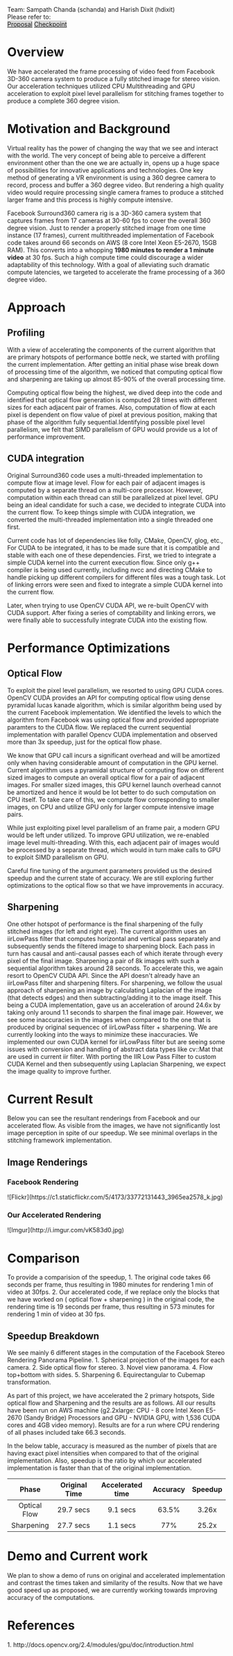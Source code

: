 <span>
Team: Sampath Chanda (schanda) and Harish Dixit (hdixit) <br/>
</span>
Please refer to: <br/>
<a href="https://618project.github.io/WorldVu/proposal" style="background:#D8D8D8;">Proposal</a>
<a href="https://618project.github.io/WorldVu/checkpoint" style="background:#D8D8D8">Checkpoint</a>

<h1>Overview</h1>
We have accelerated the frame processing of video feed from Facebook 3D-360 camera system to produce a fully stitched image for stereo vision. Our acceleration techniques utilized CPU Multithreading and GPU acceleration to exploit pixel level parallelism for stitching frames together to produce a complete 360 degree vision.

<h1>Motivation and Background</h1>
<body>
Virtual reality has the power of changing the way that we see and interact with the world. The very concept of being able to perceive a different environment other than the one we are actually in, opens up a huge space of possibilities for innovative applications and technologies. One key method of generating a VR environment is using a 360 degree camera to record, process and buffer a 360 degree video. But rendering a high quality video would require processing single camera frames to produce a stitched larger frame and this process is highly compute intensive.

Facebook Surround360 camera rig is a 3D-360 camera system that captures frames from 17 cameras at 30-60 fps to cover the overall 360 degree vision. Just to render a properly stitched image from one time instance (17 frames), current multithreaded implementation of Facebook code takes around 66 seconds on AWS (8 core Intel Xeon E5-2670, 15GB RAM). This converts into a whopping <strong>1980 minutes to render a 1 minute video</strong> at 30 fps. Such a high compute time could discourage a wider adaptability of this technology. With a goal of alleviating such dramatic compute latencies, we targeted to accelerate the frame processing of a 360 degree video.
</body>

<h1>Approach</h1>

<h2>Profiling</h2>

With a view of accelerating the components of the current algorithm that are primary hotspots of performance bottle neck, we started with profiling the current implementation. After getting an initial phase wise break down of processing time of the algorithm, we noticed that computing optical flow and sharpening are taking up almost 85-90% of the overall processing time.

Computing optical flow being the highest, we dived deep into the code and identified that optical flow generation is computed 28 times with different sizes for each adjacent pair of frames. Also, computation of flow at each pixel is dependent on flow value of pixel at previous position, making that phase of the algorithm fully sequential.Identifying possible pixel level parallelism, we felt that SIMD parallelism of GPU would provide us a lot of performance improvement.

<h2>CUDA integration</h2>
Original Surround360 code uses a multi-threaded implementation to compute flow at image level. Flow for each pair of adjacent images is computed by a separate thread on a multi-core processor. However, computation within each thread can still be parallelized at pixel level. GPU being an ideal candidate for such a case, we decided to integrate CUDA into the current flow. To keep things simple with CUDA integration, we converted the multi-threaded implementation into a single threaded one first. 

Current code has lot of dependencies like folly, CMake, OpenCV, glog, etc., For CUDA to be integrated, it has to be made sure that it is compatible and stable with each one of these dependencies. First, we tried to integrate a simple CUDA kernel into the current execution flow. Since only g++ compiler is being used currently, including nvcc and directing CMake to handle picking up different compilers for different files was a tough task. Lot of linking errors were seen and fixed to integrate a simple CUDA kernel into the current flow.

Later, when trying to use OpenCV CUDA API, we re-built OpenCV with CUDA support. After fixing a series of comptability and linking errors, we were finally able to successfully integrate CUDA into the existing flow. 

<h1>Performance Optimizations</h1>

<h2>Optical Flow</h2>
To exploit the pixel level parallelism, we resorted to using GPU CUDA cores. OpenCV CUDA provides an API for computing optical flow using dense pyramidal lucas kanade algorithm, which is similar algorithm being used by the current Facebook implementation. We identified the levels to which the algorithm from Facebook was using optical flow and provided appropriate paramters to the CUDA flow.  We replaced the current sequential implementation with parallel Opencv CUDA implementation and observed more than 3x speedup, just for the optical flow phase.

We know that GPU call incurs a significant overhead and will be amortized only when having considerable amount of computation in the GPU kernel. Current algorithm uses a pyramidal structure of computing flow on different sized images to compute an overall optical flow for a pair of adjacent images. For smaller sized images, this GPU kernel launch overhead cannot be amortized and hence it would be lot better to do such computation on CPU itself. To take care of this, we compute flow corresponding to smaller images, on CPU and utilize GPU only for larger compute intensive image pairs.

While just exploiting pixel level parallelism of an frame pair, a modern GPU would be left under utilized. To improve GPU utilization, we re-enabled image level multi-threading. With this, each adjacent pair of images would be processed by a separate thread, which would in turn make calls to GPU to exploit SIMD parallelism on GPU.

Careful fine tuning of the argument parameters provided us the desired speedup and the current state of accuracy. We are still exploring further optimizations to the optical flow so that we have improvements in accuracy.

<h2>Sharpening</h2>
One other hotspot of performance is the final sharpening of the fully stitched images (for left and right eye). The current algorithm uses an iirLowPass filter that computes horizontal and vertical pass separately and subsequently sends the filtered image to sharpening block. Each pass in turn has causal and anti-causal passes each of which iterate through every pixel of the final image. Sharpening a pair of 8k images with such a  sequential algorithm takes around 28 seconds. To accelerate this, we again resort to OpenCV CUDA API. Since the API doesn't already have an iirLowPass filter and sharpening filters. For sharpening, we follow the usual approach of sharpening an image by calculating Laplacian of the image (that detects edges) and then subtracting/adding it to the image itself. This being a CUDA implementation, gave us an acceleration of around 24.6x by taking only around 1.1 seconds to sharpen the final image pair. However, we see some inaccuracies in the images when compared to the one that is produced by original sequencec of iirLowPass filter + sharpening. We are currently looking into the ways to minimize these inaccuracies. We implemented our own CUDA kernel for iirLowPass filter but are seeing some issues with conversion and handling of abstract data types like cv::Mat that are used in current iir filter. With porting the IIR Low Pass Filter to custom CUDA Kernel and then subsequently using Laplacian Sharpening, we expect the image quality to improve further. 

<h1>Current Result</h1>
Below you can see the resultant renderings from Facebook and our accelerated flow. As visible from the images, we have not 
significantly lost image perception in spite of our speedup. We see minimal overlaps in the stitching framework implementation.

<h2> Image Renderings </h2> 
<h3> Facebook Rendering </h3> 
![Flickr](https://c1.staticflickr.com/5/4173/33772131443_3965ea2578_k.jpg)

<h3> Our Accelerated Rendering </h3> 
![Imgur](http://i.imgur.com/vK583d0.jpg)

<h1>Comparison</h1>
To provide a comparision of the speedup, 
1. The original code takes 66 seconds per frame, thus resulting in 1980 minutes for rendering 1 min of video at 30fps.
2. Our accelerated code, if we replace only the blocks that we have worked on ( optical flow + sharpening ) in the original code, the rendering time is 19 seconds per frame, thus resulting in 573 minutes for rendering 1 min of video at 30 fps. 


<h2> Speedup Breakdown </h2> 
We see mainly 6 different stages in the computation of the Facebook Stereo Rendering Panorama Pipeline.
1. Spherical projection of the images for each camera.
2. Side optical flow for stereo.
3. Novel view panorama.
4. Flow top+bottom with sides.
5. Sharpening
6. Equirectangular to Cubemap transformation.

As part of this project, we have accelerated the 2 primary hotspots, Side optical flow and Sharpening and the results are 
as follows. All our results have been run on AWS machine (g2.2xlarge: CPU - 8 core Intel Xeon E5-2670 (Sandy Bridge) Processors and GPU - NVIDIA GPU, with 1,536 CUDA cores and 4GB video memory). Results are for a run where CPU rendering of all phases included take 66.3 seconds. <br/>

In the below table, accuracy is measured as the number of pixels that are having exact pixel intensities when compared to that of the original implementation. Also, speedup is the ratio by which our accelerated implementation is faster than that of the original implementation.
<table>
<thead>
  <tr>
    <th style="text-align: center"> Phase </th>
    <th style="text-align: center"> Original Time </th>
    <th style="text-align: center"> Accelerated time </th>
    <th style="text-align: center"> Accuracy </th>
    <th style="text-align: center"> Speedup </th>
  </tr>
</thead>
<tbody>
  <tr>
    <td style="text-align: center"> Optical Flow </td>
    <td style="text-align: center"> 29.7 secs </td>
    <td style="text-align: center"> 9.1 secs </td>
    <td style="text-align: center"> 63.5% </td>
    <td style="text-align: center"> 3.26x </td>
  </tr>
  <tr>
    <td style="text-align: center"> Sharpening </td>
    <td style="text-align: center"> 27.7 secs </td>
    <td style="text-align: center"> 1.1 secs </td>
    <td style="text-align: center"> 77% </td>
    <td style="text-align: center"> 25.2x </td>
  </tr>
</tbody>
<table>

<h1>Demo and Current work</h1>
We plan to show a demo of runs on original and accelerated implementation and contrast the times taken and similarity of the results. Now that we have good speed up as proposed, we are currently working towards improving accuracy of the computations.

<h1>References</h1>
1. http://docs.opencv.org/2.4/modules/gpu/doc/introduction.html
